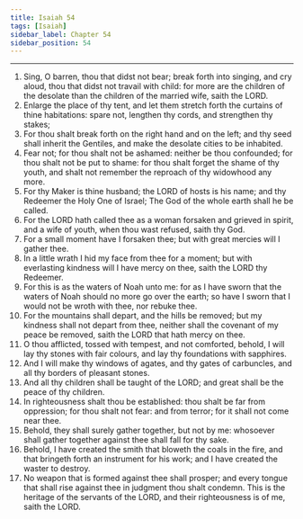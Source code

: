 ```yaml
---
title: Isaiah 54
tags: [Isaiah]
sidebar_label: Chapter 54
sidebar_position: 54
---
```


---
1. Sing, O barren, thou that didst not bear; break forth into singing, and cry aloud, thou that didst not travail with child: for more are the children of the desolate than the children of the married wife, saith the LORD.
2. Enlarge the place of thy tent, and let them stretch forth the curtains of thine habitations: spare not, lengthen thy cords, and strengthen thy stakes;
3. For thou shalt break forth on the right hand and on the left; and thy seed shall inherit the Gentiles, and make the desolate cities to be inhabited.
4. Fear not; for thou shalt not be ashamed: neither be thou confounded; for thou shalt not be put to shame: for thou shalt forget the shame of thy youth, and shalt not remember the reproach of thy widowhood any more.
5. For thy Maker is thine husband; the LORD of hosts is his name; and thy Redeemer the Holy One of Israel; The God of the whole earth shall he be called.
6. For the LORD hath called thee as a woman forsaken and grieved in spirit, and a wife of youth, when thou wast refused, saith thy God.
7. For a small moment have I forsaken thee; but with great mercies will I gather thee.
8. In a little wrath I hid my face from thee for a moment; but with everlasting kindness will I have mercy on thee, saith the LORD thy Redeemer.
9. For this is as the waters of Noah unto me: for as I have sworn that the waters of Noah should no more go over the earth; so have I sworn that I would not be wroth with thee, nor rebuke thee.
10. For the mountains shall depart, and the hills be removed; but my kindness shall not depart from thee, neither shall the covenant of my peace be removed, saith the LORD that hath mercy on thee.
11. O thou afflicted, tossed with tempest, and not comforted, behold, I will lay thy stones with fair colours, and lay thy foundations with sapphires.
12. And I will make thy windows of agates, and thy gates of carbuncles, and all thy borders of pleasant stones.
13. And all thy children shall be taught of the LORD; and great shall be the peace of thy children.
14. In righteousness shalt thou be established: thou shalt be far from oppression; for thou shalt not fear: and from terror; for it shall not come near thee.
15. Behold, they shall surely gather together, but not by me: whosoever shall gather together against thee shall fall for thy sake.
16. Behold, I have created the smith that bloweth the coals in the fire, and that bringeth forth an instrument for his work; and I have created the waster to destroy.
17. No weapon that is formed against thee shall prosper; and every tongue that shall rise against thee in judgment thou shalt condemn. This is the heritage of the servants of the LORD, and their righteousness is of me, saith the LORD.
